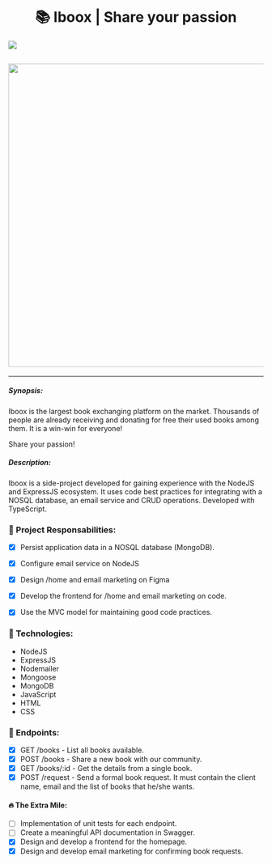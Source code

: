 <h1 align="center">📚 Iboox | Share your passion</h1>
<img src="https://img.shields.io/static/v1?label=react&message=framework&color=blue&style=for-the-badge&logo=REACT"/>

<h2 align="center" >
<img src="https://user-images.githubusercontent.com/71194923/177198362-3159dfb4-ab0d-4a79-97f8-b03ff0f6b0a7.png" width="600" />
</h2>
<hr />

##### Synopsis:

Iboox is the largest book exchanging platform on the market. Thousands of people are already receiving and donating for free their used books among them. It is a win-win for everyone!

Share your passion!

##### Description:

Iboox is a side-project developed for gaining experience with the NodeJS and ExpressJS ecosystem. It uses code best practices for integrating with a NOSQL database, an email service and CRUD operations. Developed with TypeScript.

### 🧠 Project Responsabilities:

- [x] Persist application data in a NOSQL database (MongoDB).
- [x] Configure email service on NodeJS
- [x] Design /home and email marketing on Figma
- [x] Develop the frontend for /home and email marketing on code.
- [x] Use the MVC model for maintaining good code practices.


### 🧰  Technologies:

- NodeJS
- ExpressJS
- Nodemailer
- Mongoose
- MongoDB
- JavaScript
- HTML
- CSS

### 🎯 Endpoints:

- [x] GET /books - List all books available.
- [x] POST /books - Share a new book with our community.
- [x] GET /books/:id - Get the details from a single book.
- [x] POST /request - Send a formal book request. It must contain the client name, email and the list of books that he/she wants.

#### 🔥 The Extra Mile:

- [ ] Implementation of unit tests for each endpoint.
- [ ] Create a meaningful API documentation in Swagger.
- [x] Design and develop a frontend for the homepage.
- [x] Design and develop email marketing for confirming book requests.
